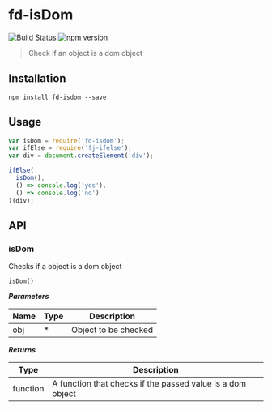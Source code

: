 # fd-isDom

[![Build Status](https://travis-ci.org/fp-dom/fd-isDom.svg)](https://travis-ci.org/fp-dom/fd-isDom) [![npm version](https://badge.fury.io/js/fd-isdom.svg)](http://badge.fury.io/js/fd-isdom)
> Check if an object is a dom object

## Installation

`npm install fd-isdom --save`

## Usage

```js
var isDom = require('fd-isdom');
var ifElse = require('fj-ifelse');
var div = document.createElement('div');

ifElse(
  isDom(),
  () => console.log('yes'),
  () => console.log('no')
)(div);
```


## API

### isDom

Checks if a object is a dom object

`isDom()`

***Parameters***

| Name          | Type        | Description                |
| ------------- | ----------- | -------------------------- |
| obj           | *           | Object to be checked       |

***Returns***

| Type        | Description                                         |
| ----------- | --------------------------                          |
| function    | A function that checks if the passed value is a dom object |
